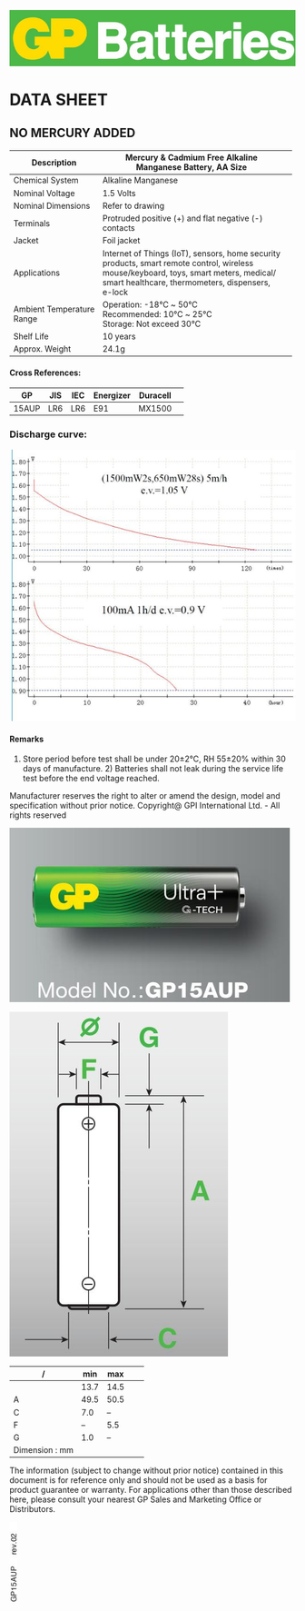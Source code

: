 ![](_page_0_Picture_0.jpeg)

# **DATA SHEET**

## **NO MERCURY ADDED**

| Description                  | Mercury & Cadmium Free Alkaline<br>Manganese Battery, AA Size                                                                                                                                         |  |
|------------------------------|-------------------------------------------------------------------------------------------------------------------------------------------------------------------------------------------------------|--|
| Chemical System              | Alkaline Manganese                                                                                                                                                                                    |  |
| Nominal Voltage              | 1.5 Volts                                                                                                                                                                                             |  |
| Nominal Dimensions           | Refer to drawing                                                                                                                                                                                      |  |
| Terminals                    | Protruded positive (+) and flat negative (-)<br>contacts                                                                                                                                              |  |
| Jacket                       | Foil jacket                                                                                                                                                                                           |  |
| Applications                 | Internet of Things (IoT), sensors, home security<br>products, smart remote control, wireless<br>mouse/keyboard, toys, smart meters, medical/<br>smart healthcare, thermometers, dispensers,<br>e-lock |  |
| Ambient Temperature<br>Range | Operation: -18℃ ~ 50℃<br>Recommended: 10℃ ~ 25℃<br>Storage: Not exceed 30℃                                                                                                                            |  |
| Shelf Life                   | 10 years                                                                                                                                                                                              |  |
| Approx. Weight               | 24.1g                                                                                                                                                                                                 |  |

#### **Cross References:**

| GP    | JIS | IEC | Energizer | Duracell |  |
|-------|-----|-----|-----------|----------|--|
| 15AUP | LR6 | LR6 | E91       | MX1500   |  |

### **Discharge curve:**

![](_page_0_Figure_7.jpeg)

#### **Remarks**

1) Store period before test shall be under 20±2℃, RH 55±20% within 30 days of manufacture. 2) Batteries shall not leak during the service life test before the end voltage reached.

Manufacturer reserves the right to alter or amend the design, model and specification without prior notice. Copyright@ GPI International Ltd. - All rights reserved

![](_page_0_Picture_12.jpeg)

![](_page_0_Figure_13.jpeg)

| /              | min  | max  |  |  |
|----------------|------|------|--|--|
|                | 13.7 | 14.5 |  |  |
| A              | 49.5 | 50.5 |  |  |
| C              | 7.0  | –    |  |  |
| F              | –    | 5.5  |  |  |
| G              | 1.0  | –    |  |  |
| Dimension : mm |      |      |  |  |

The information (subject to change without prior notice) contained in this document is for reference only and should not be used as a basis for product guarantee or warranty. For applications other than those described here, please consult your nearest GP Sales and Marketing Office or Distributors.

![](_page_0_Picture_16.jpeg)